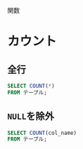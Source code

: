 関数
# カウント
## 全行
```sql
SELECT COUNT(*)
FROM テーブル;
```

## ```NULL```を除外
```sql
SELECT COUNT(col_name)
FROM テーブル;
```
